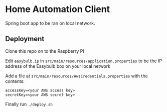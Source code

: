 # Home Automation Client

Spring boot app to be ran on local network.

## Deployment

Clone this repo on to the Raspberry Pi

Edit `easybulb.ip` in `src/main/resources/application.properties` to
be the IP address of the Easybulb box on your local network

Add a file at `src/main/resources/AwsCredentials.properties` with 
the contents:

```
accessKey=<your AWS access key>
secretKey=<your AWS secret key>
```

Finally run `./deploy.sh`

